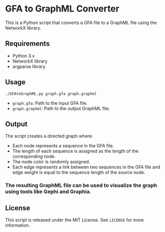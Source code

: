 # GFA to GraphML Converter

This is a Python script that converts a GFA file to a GraphML file using the NetworkX library.

## Requirements

- Python 3.x
- NetworkX library
- argparse library

## Usage
```
./GFAtoGraphML.py graph.gfa graph.graphml
```

- `graph.gfa`: Path to the input GFA file.
- `graph.graphml`: Path to the output GraphML file.

## Output

The script creates a directed graph where:

- Each node represents a sequence in the GFA file.
- The length of each sequence is assigned as the length of the corresponding node.
- The node color is randomly assigned.
- Each edge represents a link between two sequences in the GFA file and edge weight is equal to the sequence length of the source node.

### The resulting GraphML file can be used to visualize the graph using tools like Gephi and Graphia.

## License

This script is released under the MIT License. See `LICENSE` for more information.
